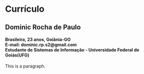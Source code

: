 <html>
<head>
<title>Currículo</title>
</head>
<body>

<h1>Currículo</h1>
<h2>Dominic Rocha de Paulo</h2>
<h4>Brasileira, 23 anos, Goiânia-GO<br/>
E-mail: dominic.rp.s2@gmail.com<br />
Estudante de Sistemas de Informação - Universidade Federal de Goiás(UFG)
</h4>
<p>This is a paragraph.</p>

</body>
</html> 
